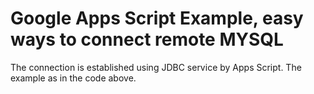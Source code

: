 # Google Apps Script Example, easy ways to connect remote MYSQL
The connection is established using JDBC service by Apps Script. The example as in the code above.
